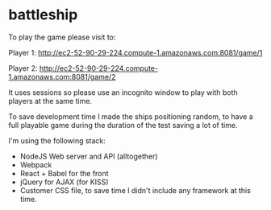 # battleship

To play the game please visit to:

Player 1:
http://ec2-52-90-29-224.compute-1.amazonaws.com:8081/game/1

Player 2:
http://ec2-52-90-29-224.compute-1.amazonaws.com:8081/game/2

It uses sessions so please use an incognito window to play with both players at the same time.

To save development time I made the ships positioning random, to have a full playable game during the duration of the test saving a lot of time.

I'm using the following stack:

- NodeJS Web server and API (alltogether)
- Webpack
- React + Babel for the front
- jQuery for AJAX (for KISS)
- Customer CSS file, to save time I didn't include any framework at this time.
